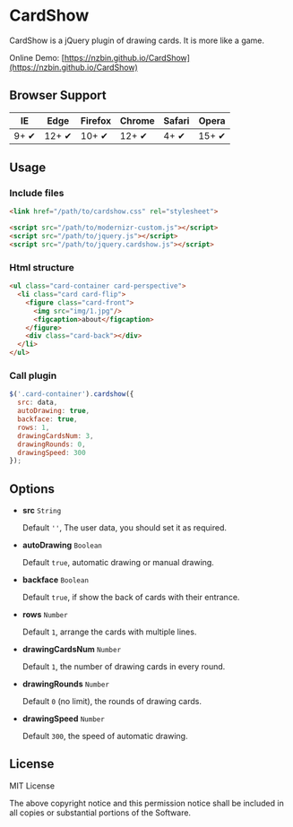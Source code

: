 # CardShow

CardShow is a jQuery plugin of drawing cards. It is more like a game.

Online Demo: [https://nzbin.github.io/CardShow](https://nzbin.github.io/CardShow)

## Browser Support

IE | Edge | Firefox | Chrome | Safari | Opera |
--- | --- | --- | --- | --- | --- |
9+ ✔ | 12+ ✔ | 10+ ✔ | 12+ ✔ | 4+ ✔ | 15+ ✔ |

## Usage

### Include files

```html
<link href="/path/to/cardshow.css" rel="stylesheet">

<script src="/path/to/modernizr-custom.js"></script>
<script src="/path/to/jquery.js"></script>
<script src="/path/to/jquery.cardshow.js"></script>
```

### Html structure

```html
<ul class="card-container card-perspective">
  <li class="card card-flip">
    <figure class="card-front">
      <img src="img/1.jpg"/>
      <figcaption>about</figcaption>
    </figure>
    <div class="card-back"></div>
  </li>
</ul>
```

### Call plugin

```js
$('.card-container').cardshow({
  src: data,
  autoDrawing: true,
  backface: true,
  rows: 1,
  drawingCardsNum: 3,
  drawingRounds: 0,
  drawingSpeed: 300
});
```

## Options

- **src** `String`

  Default `''`, The user data, you should set it as required.

- **autoDrawing** `Boolean`

  Default `true`, automatic drawing or manual drawing.

- **backface** `Boolean`

  Default `true`, if show the back of cards with their entrance.

- **rows** `Number`

  Default `1`, arrange the cards with multiple lines.

- **drawingCardsNum** `Number`

  Default `1`, the number of drawing cards in every round.

- **drawingRounds** `Number`

  Default `0` (no limit), the rounds of drawing cards.

- **drawingSpeed** `Number`

  Default `300`, the speed of automatic drawing.

## License

MIT License

The above copyright notice and this permission notice shall be included in all
copies or substantial portions of the Software.
